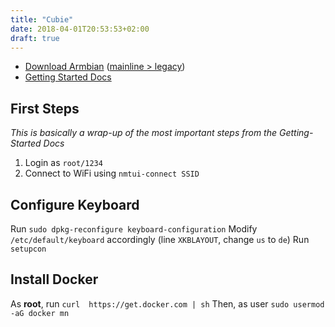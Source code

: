```yaml
---
title: "Cubie"
date: 2018-04-01T20:53:53+02:00
draft: true
---
```


* [Download Armbian](https://www.armbian.com/cubietruck/) ([mainline > legacy](https://docs.armbian.com/User-Guide_Getting-Started/#legacy-or-mainline))
* [Getting Started Docs](https://docs.armbian.com/User-Guide_Getting-Started/)

## First Steps

*This is basically a wrap-up of the most important steps from the Getting-Started Docs*

1. Login as `root/1234`
2. Connect to WiFi using `nmtui-connect SSID`

## Configure Keyboard

Run `sudo dpkg-reconfigure keyboard-configuration`
Modify `/etc/default/keyboard` accordingly (line `XKBLAYOUT`, change `us` to `de`)
Run `setupcon`

## Install Docker

As **root**, run `curl  https://get.docker.com | sh`
Then, as user `sudo usermod -aG docker mn`